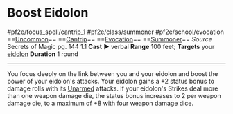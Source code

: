 # Boost Eidolon
#pf2e/focus_spell/cantrip_1 #pf2e/class/summoner #pf2e/school/evocation 
==[Uncommon](Uncommon.md)== ==[Cantrip](Cantrip.md)== ==[Evocation](Evocation.md)== ==[Summoner](Summoner.md)==
*Source* Secrets of Magic pg. 144 1.1
**Cast** ► verbal
**Range** 100 feet; **Targets** your [eidolon](Eidolons.md)
**Duration** 1 round

---
You focus deeply on the link between you and your eidolon and boost the power of your eidolon's attacks. Your eidolon gains a +2 status bonus to damage rolls with its [Unarmed](Unarmed.md) attacks. If your eidolon's Strikes deal more than one weapon damage die, the status bonus increases to 2 per weapon damage die, to a maximum of +8 with four weapon damage dice.